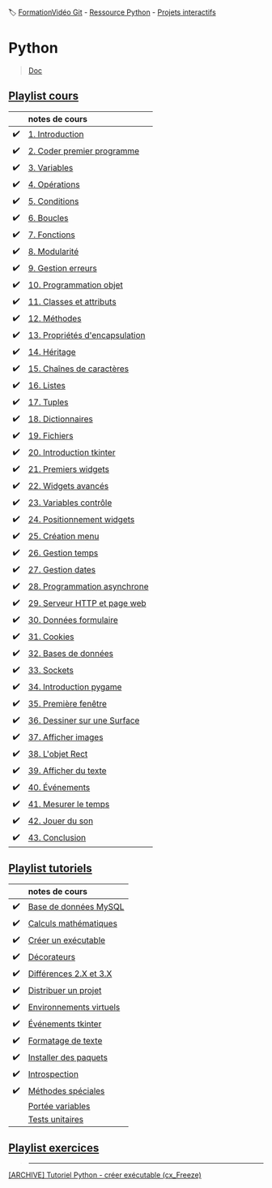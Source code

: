 :label: [FormationVidéo Git](https://github.com/jasonchampagne/FormationVideo) - [Ressource Python](https://github.com/jasonchampagne/FormationVideo/tree/master/Ressources/Python) - [Projets interactifs](https://github.com/jasonchampagne/FormationVideo/tree/master/Projets/Interactifs)

# Python
> [Doc](https://docs.python.org/fr/3/)  

## [Playlist cours](https://github.com/jasonchampagne/FormationVideo/blob/master/Playlists/python-cours.md)  

||notes de cours|
|-|:-|
|:heavy_check_mark:|[1. Introduction](cours/001_intoduction/note.md)
|:heavy_check_mark:|[2. Coder premier programme](cours/002_coder_premier_programme/note.md)
|:heavy_check_mark:|[3. Variables](cours/003_variables/note.md)
|:heavy_check_mark:|[4. Opérations](cours/004_opérations/note.md)
|:heavy_check_mark:|[5. Conditions](cours/005_conditions/note.md)
|:heavy_check_mark:|[6. Boucles](cours/006_boucles/note.md)
|:heavy_check_mark:|[7. Fonctions](cours/007_fonctions/note.md)
|:heavy_check_mark:|[8. Modularité](cours/008_modularité/note.md)
|:heavy_check_mark:|[9. Gestion erreurs](cours/009_gestion_erreurs/note.md)
|:heavy_check_mark:|[10. Programmation objet](cours/010_programmation_objet/note.md)
|:heavy_check_mark:|[11. Classes et attributs](cours/011_classes_et_attributs/note.md)
|:heavy_check_mark:|[12. Méthodes](cours/012_méthodes/note.md)
|:heavy_check_mark:|[13. Propriétés d'encapsulation](cours/013_proprietes_d'encapsulation/note.md)
|:heavy_check_mark:|[14. Héritage](cours/014_héritage/note.md)
|:heavy_check_mark:|[15. Chaînes de caractères](cours/015_chaînes_de_caractères/note.md)
|:heavy_check_mark:|[16. Listes](cours/016_listes/note.md)
|:heavy_check_mark:|[17. Tuples](cours/017_tuples/note.md)
|:heavy_check_mark:|[18. Dictionnaires](cours/018_dictionnaires/note.md)
|:heavy_check_mark:|[19. Fichiers](cours/019_fichiers/note.md)
|:heavy_check_mark:|[20. Introduction tkinter](cours/020_introduction_tkinter/note.md)
|:heavy_check_mark:|[21. Premiers widgets](cours/021_premiers_widgets/note.md)
|:heavy_check_mark:|[22. Widgets avancés](cours/022_widgets_avancés/note.md)
|:heavy_check_mark:|[23. Variables contrôle](cours/023_variables_contrôle/note.md)
|:heavy_check_mark:|[24. Positionnement widgets](cours/024_positionnement_widgets/note.md)
|:heavy_check_mark:|[25. Création menu](cours/025_création_menu/note.md)
|:heavy_check_mark:|[26. Gestion temps](cours/026_gestion_temps/note.md)
|:heavy_check_mark:|[27. Gestion dates](cours/027_gestion_dates/note.md)
|:heavy_check_mark:|[28. Programmation asynchrone](cours/028_programmation_asynchrone/note.md)
|:heavy_check_mark:|[29. Serveur HTTP et page web](cours/029_serveur_HTTP_et_page_web/note.md)
|:heavy_check_mark:|[30. Données formulaire](cours/030_données_formulaire/note.md)
|:heavy_check_mark:|[31. Cookies](cours/031_cookies/note.md)
|:heavy_check_mark:|[32. Bases de données](cours/032_base_de_données/note.md)
|:heavy_check_mark:|[33. Sockets](cours/033_sockets/note.md)
|:heavy_check_mark:|[34. Introduction pygame](cours/034_introduction_pygame/note.md)
|:heavy_check_mark:|[35. Première fenêtre](cours/035_première_fenêtre/note.md)
|:heavy_check_mark:|[36. Dessiner sur une Surface](cours/036_dessiner_sur_une_Surface/note.md)
|:heavy_check_mark:|[37. Afficher images](cours/037_afficher_images/note.md)
|:heavy_check_mark:|[38. L'objet Rect](cours/038_l'objet_Rect/note.md)
|:heavy_check_mark:|[39. Afficher du texte](cours/039_afficher_du_texte/note.md)
|:heavy_check_mark:|[40. Événements](cours/040_évenements/note.md)
|:heavy_check_mark:|[41. Mesurer le temps](cours/041_mesurer_le_temps/note.md)
|:heavy_check_mark:|[42. Jouer du son](cours/042_jouer_du_son/note.md)
|:heavy_check_mark:|[43. Conclusion](cours/043_conclusion/note.md)

## [Playlist tutoriels](https://github.com/jasonchampagne/FormationVideo/blob/master/Playlists/python-tutoriels.md)

||notes de cours|
|-|:-|
|:heavy_check_mark:|[Base de données MySQL](tutos/Base_de_données_MySQL.md)
|:heavy_check_mark:|[Calculs mathématiques](tutos/Calculs_mathématiques.md)
|:heavy_check_mark:|[Créer un exécutable](tutos/Créer_un_exécutable.md)
|:heavy_check_mark:|[Décorateurs](tutos/Décorateurs.md)
|:heavy_check_mark:|[Différences 2.X et 3.X](tutos/Différences_2X_et_3X.md)
|:heavy_check_mark:|[Distribuer un projet](tutos/Distribuer_un_projet.md)
|:heavy_check_mark:|[Environnements virtuels](tutos/Environnements_virtuels.md)
|:heavy_check_mark:|[Événements tkinter](tutos/Événements_tkinter.md)
|:heavy_check_mark:|[Formatage de texte](tutos/Formatage_de_texte.md)
|:heavy_check_mark:|[Installer des paquets](tutos/Installer_des_paquets.md)
|:heavy_check_mark:|[Introspection](tutos/Introspection.md)
|:heavy_check_mark:|[Méthodes spéciales](tutos/Méthodes_spéciales.md)
||[Portée variables](tutos/Portée_variables.md)
||[Tests unitaires](tutos/Tests_unitaires.md)

<!--

# [Tests unitaires](https://www.youtube.com/watch?v=apgReCCAQr4)
-->

## [Playlist exercices](https://github.com/jasonchampagne/FormationVideo/blob/master/Playlists/python-exercices.md)

<!--
# [1. Affichage simple](https://www.youtube.com/watch?v=HVN4qv6Dxdk)
# [2. Variables (QCM)](https://www.youtube.com/watch?v=7o3y47LYFvE)
# [3. L'attaque des titans](https://www.youtube.com/watch?v=2VhWLJ_TQ0U)
# [4. Terminal de commandes](https://www.youtube.com/watch?v=-3v4_AoCeKM)
# [5. Damn geoshape !](https://www.youtube.com/watch?v=mJwjyE5HSEA)
# [6. Jeu de l'étudiant](https://www.youtube.com/watch?v=mvWBlzDPcjQ)
# [7. Famille bouftou](https://www.youtube.com/watch?v=gUXFoGzCzLE)
# [8. Where is Bryan ?](https://www.youtube.com/watch?v=gmQp9F1oMIE)
-->

> -----------------------

[[ARCHIVE] Tutoriel Python - créer exécutable (cx_Freeze)](https://www.youtube.com/watch?v=essSa78iv-A&list=PLrSOXFDHBtfG0Fb0g--43a0b47e9hrwlB&index=29)

<!--

+ [](#)

-->